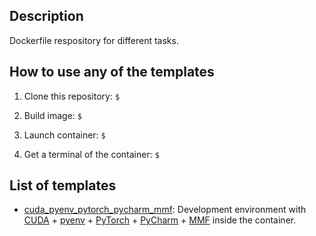 Description
-----------

Dockerfile respository for different tasks.


How to use any of the templates
-------------------------------

1. Clone this repository: `$ `

2. Build image:
`$ `

3. Launch container: `$ `

4. Get a terminal of the container: `$ `

List of templates
-----------------

* [cuda_pyenv_pytorch_pycharm_mmf](cuda_pyenv_pytorch_pycharm_mmf): Development environment with [CUDA](https://developer.nvidia.com/cuda-toolkit) + [pyenv](https://github.com/pyenv/pyenv) + [PyTorch](https://pytorch.org/get-started/locally) + [PyCharm](https://www.jetbrains.com/pycharm/download) + [MMF](https://mmf.sh) inside the container.
